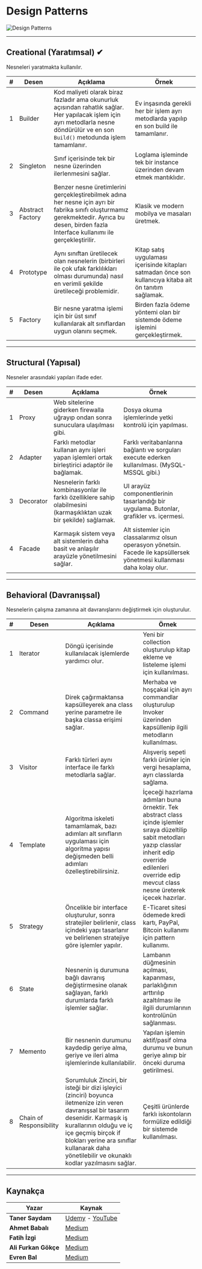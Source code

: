 # Design Patterns

![Design Patterns](https://sis.binus.ac.id/wp-content/uploads/2021/11/1-10.png)

---

## Creational (Yaratımsal) ✔
Nesneleri yaratmakta kullanılır.

| #  | Desen          | Açıklama                                                                                                    | Örnek                                                             |
|----|-----------------|-------------------------------------------------------------------------------------------------------------|-------------------------------------------------------------------|
| 1  | Builder         | Kod maliyeti olarak biraz fazladır ama okunurluk açısından rahatlık sağlar. Her yapılacak işlem için ayrı metodlarla nesne döndürülür ve en son `Build()` metodunda işlem tamamlanır. | Ev inşasında gerekli her bir işlem ayrı metodlarda yapılıp en son build ile tamamlanır. |
| 2  | Singleton       | Sınıf içerisinde tek bir nesne üzerinden ilerlenmesini sağlar.                                             | Loglama işleminde tek bir instance üzerinden devam etmek mantıklıdır. |
| 3  | Abstract Factory| Benzer nesne üretimlerini gerçekleştirebilmek adına her nesne için ayrı bir fabrika sınıfı oluşturmamız gerekmektedir. Ayrıca bu desen, birden fazla Interface kullanımı ile gerçekleştirilir. | Klasik ve modern mobilya ve masaları üretmek.                    |
| 4  | Prototype       | Aynı sınıftan üretilecek olan nesnelerin (birbirleri ile çok ufak farklılıkları olması durumunda) nasıl en verimli şekilde üretileceği problemidir. | Kitap satış uygulaması içerisinde kitapları satmadan önce son kullanıcıya kitaba ait ön tanıtım sağlamak. |
| 5  | Factory         | Bir nesne yaratma işlemi için bir üst sınıf kullanılarak alt sınıflardan uygun olanını seçmek.                | Birden fazla ödeme yöntemi olan bir sistemde ödeme işlemini gerçekleştirmek. |

---

## Structural (Yapısal)
Nesneler arasındaki yapıları ifade eder.

| #  | Desen          | Açıklama                                                                                                    | Örnek                                                             |
|----|-----------------|-------------------------------------------------------------------------------------------------------------|-------------------------------------------------------------------|
| 1  | Proxy           | Web sitelerine giderken firewalla uğrayıp ondan sonra sunuculara ulaşılması gibi.                         | Dosya okuma işlemlerinde yetki kontrolü için yapılması.           |
| 2  | Adapter         | Farklı metodlar kullanan aynı işleri yapan işlemleri ortak birleştirici adaptör ile bağlamak.               | Farklı veritabanlarına bağlantı ve sorguları execute ederken kullanılması. (MySQL-MSSQL gibi.) |
| 3  | Decorator       | Nesnelerin farklı kombinasyonlar ile farklı özelliklere sahip olabilmesini (karmaşıklıktan uzak bir şekilde) sağlamak. | UI arayüz componentlerinin tasarlandığı bir uygulama. Butonlar, grafikler vs. içermesi. |
| 4  | Facade          | Karmaşık sistem veya alt sistemlerin daha basit ve anlaşılır arayüzle yönetilmesini sağlar.               | Alt sistemler için classalarımız olsun operasyon yönetsin. Facede ile kapsüllersek yönetmesi kullanması daha kolay olur. |
---

## Behavioral (Davranışsal)
Nesnelerin çalışma zamanına ait davranışlarını değiştirmek için oluşturulur.

| #  | Desen                  | Açıklama                                                                                                    | Örnek                                                             |
|----|------------------------|-------------------------------------------------------------------------------------------------------------|-------------------------------------------------------------------|
| 1  | Iterator               | Döngü içerisinde kullanılacak işlemlerde yardımcı olur.                                                    | Yeni bir collection oluşturulup kitap ekleme ve listeleme işlemi için kullanılması. |
| 2  | Command                | Direk çağırmaktansa kapsülleyerek ana class yerine parametre ile başka classa erişimi sağlar.              | Merhaba ve hoşçakal için ayrı commandlar oluşturulup Invoker üzerinden kapsüllenip ilgili metodların kullanılması. |
| 3  | Visitor                | Farklı türleri aynı interface ile farklı metodlarla sağlar.                                               | Alışveriş sepeti farklı ürünler için vergi hesaplama, ayrı classlarda sağlama. |
| 4  | Template               | Algoritma iskeleti tamamlamak, bazı adımları alt sınıfların uygulaması için algoritma yapısı değişmeden belli adımları özelleştirebilirsiniz. | İçeceği hazırlama adımları buna örnektir. Tek abstract class içinde işlemler sıraya düzeltilip sabit metodları yazıp classlar inherit edip override edilenleri override edip mevcut class nesne üreterek içecek hazırlar. |
| 5  | Strategy               | Öncelikle bir interface oluşturulur, sonra stratejiler belirlenir, class içindeki yapı tasarlanır ve belirlenen stratejiye göre işlemler yapılır. | E-Ticaret sitesi ödemede kredi kartı, PayPal, Bitcoin kullanımı için pattern kullanımı. |
| 6  | State                  | Nesnenin iş durumuna bağlı davranış değiştirmesine olanak sağlayan, farklı durumlarda farklı işlemler sağlar. | Lambanın düğmesinin açılması, kapanması, parlaklığının arttırılıp azaltılması ile ilgili durumlarının kontrolünün sağlanması. |
| 7  | Memento                | Bir nesnenin durumunu kaydedip geriye alma, geriye ve ileri alma işlemlerinde kullanılabilir.                | Yapılan işlemin aktif/pasif olma durumu ve bunun geriye alınıp bir önceki duruma getirilmesi. |
| 8  | Chain of Responsibility| Sorumluluk Zinciri, bir isteği bir dizi işleyici (zinciri) boyunca iletmenize izin veren davranışsal bir tasarım desenidir. Karmaşık iş kurallarının olduğu ve iç içe geçmiş birçok if blokları yerine ara sınıflar kullanarak daha yönetilebilir ve okunaklı kodlar yazılmasını sağlar. | Çeşitli ürünlerde farklı iskontoların formülize edildiği bir sistemde kullanılması. |

---

## Kaynakça

| Yazar            | Kaynak                                |
|------------------|---------------------------------------|
| **Taner Saydam** | [Udemy](https://www.udemy.com/) - [YouTube](https://www.youtube.com/) |
| **Ahmet Babalı** | [Medium](https://medium.com/@ahmetbabali) |
| **Fatih İzgi**   | [Medium](https://medium.com/@fatihizgi) |
| **Ali Furkan Gökçe** | [Medium](https://medium.com/@alifurkangokce) |
| **Evren Bal**    | [Medium](https://medium.com/@evrenbal) |
